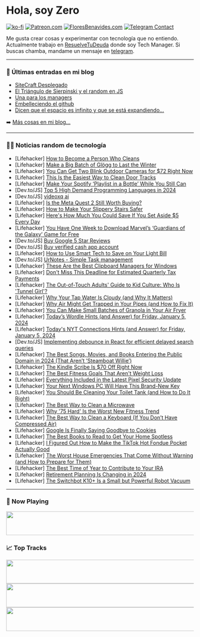 # Hola, soy Zero

[![ko-fi](https://ko-fi.com/img/githubbutton_sm.svg)](https://ko-fi.com/J3J4N0LUK)
[![Patreon.com](https://img.shields.io/endpoint.svg?url=https%3A%2F%2Fshieldsio-patreon.vercel.app%2Fapi%3Fusername%3Dzerodragon%26type%3Dpatrons&style=for-the-badge)](https://patreon.com/zerodragon)
[![FloresBenavides.com](https://img.shields.io/website?down_message=oops&label=MiBlog&style=for-the-badge&up_message=online&url=https%3A%2F%2Ffloresbenavides.com)](https://floresbenavides.com)
[![Telegram Contact](https://img.shields.io/badge/escr%C3%ADbeme-ZeroDragon-%2326A5E4?style=for-the-badge&logo=telegram)](https://t.me/zerodragon)

Me gusta crear cosas y experimentar con tecnología que no entiendo.
Actualmente trabajo en [ResuelveTuDeuda](http://github.com/resuelve) donde soy Tech Manager.
Si buscas chamba, mandame un mensaje en [telegram](https://t.me/zerodragon).

---

### 📕 Últimas entradas en mi blog
<!-- BLOG-POST-LIST:START -->
- [SiteCraft Desplegado](https://floresbenavides.com/sitecraft-desplegado/)
- [El Triángulo de Sierpinski y el random en JS](https://floresbenavides.com/el-triangulo-de-sierpinski-y-el-random-en-js/)
- [Una para los managers](https://floresbenavides.com/una-para-los-managers/)
- [Embelleciendo el github](https://floresbenavides.com/embelleciendo-el-github/)
- [Dicen que el espacio es infinito y que se está expandiendo…](https://floresbenavides.com/dicen-que-el-espacio-es-infinito-y-que-se-esta-expandiendo/)
<!-- BLOG-POST-LIST:END -->

➡️ [Más cosas en mi blog...](https://floresbenavides.com)

---

### 👨‍💻 Noticias random de tecnología
<!-- TECH-POSTS:START -->
- [Lifehacker] [How to Become a Person Who Cleans](https://lifehacker.com/home/how-to-find-the-motivation-to-clean)
- [Lifehacker] [Make a Big Batch of Glögg to Last the Winter](https://lifehacker.com/food-drink/easy-glogg-recipe)
- [Lifehacker] [You Can Get Two Blink Outdoor Cameras for $72 Right Now](https://lifehacker.com/tech/you-can-get-two-blink-outdoor-cameras-for-more-than-half-off)
- [Lifehacker] [This Is the Easiest Way to Clean Door Tracks](https://lifehacker.com/home/the-easiest-way-to-clean-door-tracks)
- [Lifehacker] [Make Your Spotify ‘Playlist in a Bottle’ While You Still Can](https://lifehacker.com/tech/how-to-make-your-spotify-playlist-in-a-bottle)
- [Dev.to/JS] [Top 5 High Demand Programming Languages in 2024](https://dev.to/jaydeepb21/top-5-highly-sought-after-programming-languages-in-2024-548l)
- [Dev.to/JS] [videoxq ai](https://dev.to/rankkmarket/videoxq-ai-c1o)
- [Lifehacker] [Is the Meta Quest 2 Still Worth Buying?](https://lifehacker.com/tech/is-the-meta-quest-2-still-worth-buying)
- [Lifehacker] [How to Make Your Slippery Stairs Safer](https://lifehacker.com/home/how-to-fix-slippery-stairs)
- [Lifehacker] [Here&#39;s How Much You Could Save If You Set Aside $5 Every Day](https://lifehacker.com/money/how-much-you-could-save-5-dollars-a-day)
- [Lifehacker] [You Have One Week to Download Marvel’s ‘Guardians of the Galaxy’ Game for Free](https://lifehacker.com/entertainment/marvels-guardians-of-the-galaxy-is-free-to-download-right-now)
- [Dev.to/JS] [Buy Google 5 Star Reviews](https://dev.to/jansnider70/buy-google-5-star-reviews-28bi)
- [Dev.to/JS] [Buy verified cash app account](https://dev.to/jansnider70/buy-verified-cash-app-account-2e05)
- [Lifehacker] [How to Use Smart Tech to Save on Your Light Bill](https://lifehacker.com/tech/lower-lighting-bills-with-smart-tech)
- [Dev.to/JS] [UrNotes - Simple Task management](https://dev.to/alsiam/urnotes-simple-task-management-13lf)
- [Lifehacker] [These Are the Best Clipboard Managers for Windows](https://lifehacker.com/tech/best-clipboard-managers-for-windows)
- [Lifehacker] [Don&#39;t Miss This Deadline for Estimated Quarterly Tax Payments](https://lifehacker.com/money/this-is-the-deadline-for-estimated-quarterly-tax-payments)
- [Lifehacker] [The Out-of-Touch Adults&#39; Guide to Kid Culture: Who Is &#39;Tunnel Girl&#39;?](https://lifehacker.com/entertainment/who-is-tunnel-girl)
- [Lifehacker] [Why Your Tap Water Is Cloudy &lpar;and Why It Matters&rpar;](https://lifehacker.com/home/why-your-tap-water-is-cloudy)
- [Lifehacker] [Why Air Might Get Trapped in Your Pipes &lpar;and How to Fix It&rpar;](https://lifehacker.com/home/how-to-release-air-trapped-in-your-pipes)
- [Lifehacker] [You Can Make Small Batches of Granola in Your Air Fryer](https://lifehacker.com/food-drink/small-batch-air-fryer-granola-recipe)
- [Lifehacker] [Today’s Wordle Hints &lpar;and Answer&rpar; for Friday, January 5, 2024](https://lifehacker.com/entertainment/wordle-answer-today-january-5-2024)
- [Lifehacker] [Today&#39;s NYT Connections Hints &lpar;and Answer&rpar; for Friday, January 5, 2024](https://lifehacker.com/entertainment/nyt-connections-answer-today-january-5-2024)
- [Dev.to/JS] [Implementing debounce in React for efficient delayed search queries](https://dev.to/alexefimenko/implementing-debounce-in-react-for-efficient-delayed-search-queries-4m49)
- [Lifehacker] [The Best Songs, Movies, and Books Entering the Public Domain in 2024 &lpar;That Aren’t ‘Steamboat Willie’&rpar;](https://lifehacker.com/entertainment/steamboat-willie-and-other-works-entering-the-public-domain-in-2024)
- [Lifehacker] [The Kindle Scribe Is $70 Off Right Now](https://lifehacker.com/tech/kindle-scribe-e-reader-on-sale)
- [Lifehacker] [The Best Fitness Goals That Aren&#39;t Weight Loss](https://lifehacker.com/best-fitness-goals-that-are-not-weight-loss)
- [Lifehacker] [Everything Included in the Latest Pixel Security Update](https://lifehacker.com/tech/january-pixel-security-update)
- [Lifehacker] [Your Next Windows PC Will Have This Brand-New Key](https://lifehacker.com/tech/new-windows-copilot-key)
- [Lifehacker] [You Should Be Cleaning Your Toilet Tank &lpar;and How to Do It Right&rpar;](https://lifehacker.com/home/you-should-be-cleaning-your-toilet-tank)
- [Lifehacker] [The Best Way to Clean a Microwave](https://lifehacker.com/home/how-to-clean-a-microwave)
- [Lifehacker] [Why &#39;75 Hard&#39; Is the Worst New Fitness Trend](https://lifehacker.com/health/why-75-hard-is-the-worst-new-fitness-trend)
- [Lifehacker] [The Best Way to Clean a Keyboard &lpar;If You Don’t Have Compressed Air&rpar;](https://lifehacker.com/home/best-way-to-clean-a-dirty-keyboard)
- [Lifehacker] [Google Is Finally Saying Goodbye to Cookies](https://lifehacker.com/tech/google-is-getting-rid-of-cookies)
- [Lifehacker] [The Best Books to Read to Get Your Home Spotless](https://lifehacker.com/home/best-cleaning-books)
- [Lifehacker] [I Figured Out How to Make the TikTok Hot Fondue Pocket Actually Good](https://lifehacker.com/food-drink/tiktok-hot-fondue-pocket-recipe)
- [Lifehacker] [The Worst House Emergencies That Come Without Warning &lpar;and How to Prepare for Them&rpar;](https://lifehacker.com/home/hidden-house-problems)
- [Lifehacker] [The Best Time of Year to Contribute to Your IRA](https://lifehacker.com/money/the-best-time-of-year-to-contribute-to-your-ira)
- [Lifehacker] [Retirement Planning Is Changing in 2024](https://lifehacker.com/money/new-retirement-plan-changes)
- [Lifehacker] [The Switchbot K10+ Is a Small but Powerful Robot Vacuum](https://lifehacker.com/tech/switchbot-k10-plus-robot-vacuum-review)<!-- TECH-POSTS:END -->

---

### 🎵 Now Playing
<a href="https://spotify-now-playing-dun.vercel.app/now-playing?open"><img src="https://spotify-now-playing-dun.vercel.app/now-playing" width="540" height="64"></a>

### 📈 Top Tracks
<a href="https://spotify-now-playing-dun.vercel.app/top-tracks?i=1&open"><img src="https://spotify-now-playing-dun.vercel.app/top-tracks?i=1" width="540" height="64"></a>
<a href="https://spotify-now-playing-dun.vercel.app/top-tracks?i=2&open"><img src="https://spotify-now-playing-dun.vercel.app/top-tracks?i=2" width="540" height="64"></a>
<a href="https://spotify-now-playing-dun.vercel.app/top-tracks?i=3&open"><img src="https://spotify-now-playing-dun.vercel.app/top-tracks?i=3" width="540" height="64"></a>
